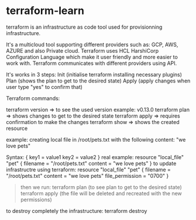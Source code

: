 # terraform-learn
terraform is an infrastructure as code tool
used for provisionning infrastructure.

It's a multicloud tool supporting different providers such as: GCP, AWS, AZURE and also Private cloud.
Terraform uses HCL HarshiCorp Configuration Language which make it user friendly and more easier to work with.
Terraform communicates with different providers using API.

It's works in 3 steps:
Init (initialise terraform installing necessary plugins)
Plan (shows the plan to get to the desired state)
Apply (apply changes when user type "yes" to confirm that)

Terraform commands:

terraform version => to see the used version example: v0.13.0
terraform plan => shows changes to get to the desired state
terraform apply => requires confirmation to make the changes 
terraform show => shows the created resource

example:
creating local file in /root/pets.txt with the following content: "we love pets"

Syntax:
<block> <parameters> {
       key1 = value1
       key2 = value2
}
real example:
resource "local_file" "pet" {
       filename = "/root/pets.txt"
       content = "we love pets"
}
to update infrastructre using terraform:
resource "local_file" "pet" {
       filename = "/root/pets.txt"
       content = "we love pets"
       file_permission = "0700"
}
> then we run: terraform plan (to see plan to get to the desired state)
> terraform apply (the file will be deleted and recreated with the new permissions)

to destroy completely the infrastructure:
terraform destroy


